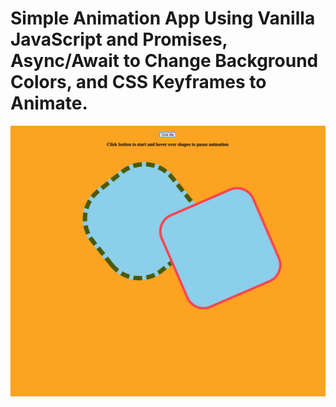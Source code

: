 
# Simple Animation App Using Vanilla JavaScript and Promises, Async/Await to Change Background Colors, and CSS Keyframes to Animate.

<p align="center">
  <img src="app-image.png" width="650" title="Shape Animator">
</p>
